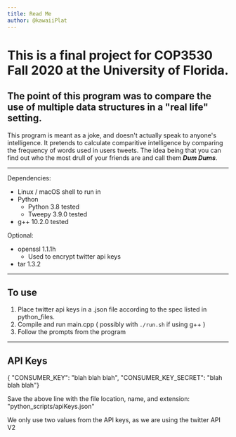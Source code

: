 ```yaml
---
title: Read Me
author: @kawaiiPlat
---
```


# This is a final project for COP3530 Fall 2020 at the University of Florida.
## The point of this program was to compare the use of multiple data structures in a "real life" setting. 

This program is meant as a joke, and doesn't actually speak to anyone's intelligence. It pretends to calculate comparitive intelligence by comparing the frequency of words used in users tweets. The idea being that you can find out who the most drull of your friends are and call them **_Dum Dums_**.

***
Dependencies:
* Linux / macOS shell to run in
* Python
  * Python 3.8 tested 
  * Tweepy 3.9.0 tested
* g++ 10.2.0 tested

Optional:
* openssl 1.1.1h
  * Used to encrypt twitter api keys
* tar 1.3.2

*** 
## To use
1. Place twitter api keys in a .json file according to the spec listed in python_files.
2. Compile and run main.cpp ( possibly with `./run.sh` if using g++ )
3. Follow the prompts from the program

***
## API Keys

{ "CONSUMER_KEY": "blah blah blah", "CONSUMER_KEY_SECRET": "blah blah blah"}

Save the above line with the file location, name, and extension: "python_scripts/apiKeys.json"

We only use two values from the API keys, as we are using the twitter API V2
